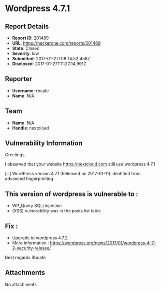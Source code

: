 # Wordpress 4.7.1

## Report Details
- **Report ID**: 201489
- **URL**: https://hackerone.com/reports/201489
- **State**: Closed
- **Severity**: low
- **Submitted**: 2017-01-27T06:14:52.458Z
- **Disclosed**: 2017-01-27T11:27:14.991Z

## Reporter
- **Username**: rbcafe
- **Name**: N/A

## Team
- **Name**: N/A
- **Handle**: nextcloud

## Vulnerability Information
Greetings,

I observed that your website https://nextcloud.com still use wordpress 4.7.1

[+] WordPress version 4.7.1 (Released on 2017-01-11) identified from advanced fingerprinting

This version of wordpress is vulnerable to : 
----

- WP_Query SQLi injection
- (XSS) vulnerability was in the posts list table

Fix :
----

- Upgrade to wordpress 4.7.2
- More information : https://wordpress.org/news/2017/01/wordpress-4-7-2-security-release/

Best regards
Rbcafe

## Attachments
No attachments
